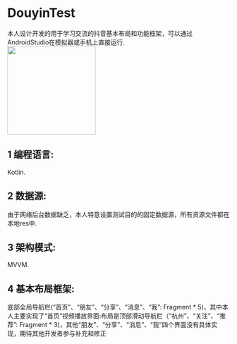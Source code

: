 # DouyinTest
本人设计开发的用于学习交流的抖音基本布局和功能框架，可以通过AndroidStudio在模拟器或手机上直接运行.   
<img src="http://m.qpic.cn/psc?/V5221UAJ45VcQO0F0NZY2GGZQG183Wwv/45NBuzDIW489QBoVep5mcYRBBJOQxEX0RjDT6glgqaXanK4wZB96n4uDG36N1KT5s47qbdw39WbA2IxC5RjcJ6e0rpZxJDHLM*mHuL75JE0!/b&bo=OAQkCQAAAAABFyE!&rf=viewer_4" width="200">


## 1 编程语言:   
   Kotlin. 

## 2 数据源:   
   由于网络后台数据缺乏，本人特意设置测试目的的固定数据源，所有资源文件都在本地res中. 

## 3 架构模式:   
   MVVM. 

## 4 基本布局框架:   
   底部全局导航栏(“首页”、“朋友”、“分享”、“消息”、“我”: Fragment * 5)，其中本人主要实现了“首页”视频播放界面:布局是顶部滑动导航栏（“杭州”、“关注”、“推荐”: Fragment * 3)，其他“朋友”、“分享”、“消息”、“我”四个界面没有具体实现，期待其他开发者参与补充和修正
                
              
        
                
   

